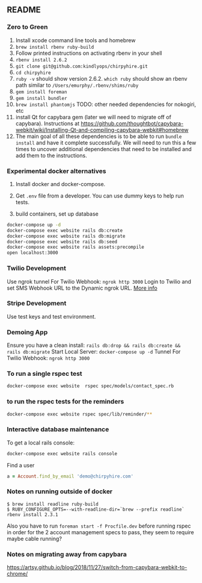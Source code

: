 ## README

### Zero to Green

1. Install xcode command line tools and homebrew
1. `brew install rbenv ruby-build`
1. Follow printed instructions on activating rbenv in your shell
1. `rbenv install 2.6.2`
1. `git clone git@github.com:kindlyops/chirpyhire.git`
1. `cd chirpyhire`
1. `ruby -v` should show version 2.6.2. `which ruby` should show an rbenv path similar to `/Users/emurphy/.rbenv/shims/ruby`
1. `gem install foreman`
1. `gem install bundler`
1. `brew install phantomjs` TODO: other needed dependencies for nokogiri, etc
1. install Qt for capybara gem (later we will need to migrate off of capybara). Instructions at https://github.com/thoughtbot/capybara-webkit/wiki/Installing-Qt-and-compiling-capybara-webkit#homebrew
1. The main goal of all these dependencies is to be able to run `bundle install` and have it complete successfully. We will need to run this a few times to uncover additional dependencies that need to be installed and add them to the instructions.

### Experimental docker alternatives

1. Install docker and docker-compose.

2. Get `.env` file from a developer. You can use dummy keys to help run tests.
3. build containers, set up database
```bash
docker-compose up -d
docker-compose exec website rails db:create
docker-compose exec website rails db:migrate
docker-compose exec website rails db:seed
docker-compose exec website rails assets:precompile
open localhost:3000
```

### Twilio Development

Use ngrok tunnel For Twilio Webhook:
`ngrok http 3000`
Login to Twilio and set SMS Webhook URL to the Dynamic ngrok URL. [More info](https://www.twilio.com/blog/2013/10/test-your-webhooks-locally-with-ngrok.html)

### Stripe Development

Use test keys and test environment.

### Demoing App

Ensure you have a clean install:
`rails db:drop && rails db:create && rails db:migrate`
Start Local Server:
`docker-compose up -d`
Tunnel For Twilio Webhook:
`ngrok http 3000`

### To run a single rspec test

```bash
docker-compose exec website  rspec spec/models/contact_spec.rb
```

### to run the rspec tests for the reminders

```bash
docker-compose exec website rspec spec/lib/reminder/**
```

### Interactive database maintenance

To get a local rails console:

```bash
docker-compose exec website rails console
```

Find a user

```ruby
a = Account.find_by_email 'demo@chirpyhire.com'
```

### Notes on running outside of docker

    $ brew install readline ruby-build
    $ RUBY_CONFIGURE_OPTS=--with-readline-dir=`brew --prefix readline` rbenv install 2.3.1

Also you have to run `foreman start -f Procfile.dev` before running rspec in order for the 2
account management specs to pass, they seem to require maybe cable running?

### Notes on migrating away from capybara

https://artsy.github.io/blog/2018/11/27/switch-from-capybara-webkit-to-chrome/
